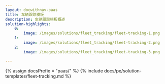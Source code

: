 ```yaml
---
layout: docwithnav-paas
title: 车辆跟踪模板
description: 车辆跟踪模板概述
solution-highlights:
    0:
        image: /images/solutions/fleet_tracking/fleet-tracking-1.png
    1:
        image: /images/solutions/fleet_tracking/fleet-tracking-2.png
    2:
        image: /images/solutions/fleet_tracking/fleet-tracking-3.png

---
```


{% assign docsPrefix = "paas/" %}
{% include docs/pe/solution-templates/fleet-tracking.md %}